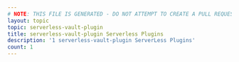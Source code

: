 ```yaml
---
# NOTE: THIS FILE IS GENERATED - DO NOT ATTEMPT TO CREATE A PULL REQUEST TO UPDATE THE DATA. 
layout: topic
topic: serverless-vault-plugin
title: serverless-vault-plugin Serverless Plugins
description: '1 serverless-vault-plugin ServerLess Plugins'
count: 1
---
```

